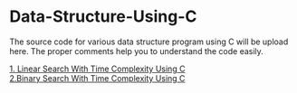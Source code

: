 # Data-Structure-Using-C

The source code for various data structure program using C will be upload here. The proper comments help you to understand the code easily.


<html>
<body>
  <a href="https://github.com/Adhil-Bin-Nadeer/Data-Structure-Using-C/blob/main/Linear.c">1. Linear Search With Time Complexity Using C</a><br>
  <a href="https://github.com/Adhil-Bin-Nadeer/Data-Structure-Using-C/blob/main/Binary.c">2.Binary Search With Time Complexity Using C</a><br>
</body>
</html>

